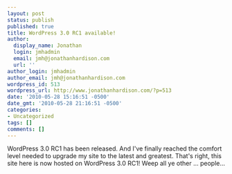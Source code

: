 ```yaml
---
layout: post
status: publish
published: true
title: WordPress 3.0 RC1 available!
author:
  display_name: Jonathan
  login: jmhadmin
  email: jmh@jonathanhardison.com
  url: ''
author_login: jmhadmin
author_email: jmh@jonathanhardison.com
wordpress_id: 513
wordpress_url: http://www.jonathanhardison.com/?p=513
date: '2010-05-28 15:16:51 -0500'
date_gmt: '2010-05-28 21:16:51 -0500'
categories:
- Uncategorized
tags: []
comments: []
---
```

<p>WordPress 3.0 RC1 has been released. And I've finally reached the comfort level needed to upgrade my site to the latest and greatest. That's right, this site here is now hosted on WordPress 3.0 RC1! Weep all ye other ... people...</p>

